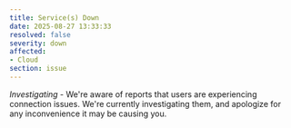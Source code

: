 ```yaml
---
title: Service(s) Down
date: 2025-08-27 13:33:33
resolved: false
severity: down
affected:
- Cloud
section: issue
---
```


*Investigating* - We're aware of reports that users are experiencing connection issues. We're currently investigating them, and apologize for any inconvenience it may be causing you.
